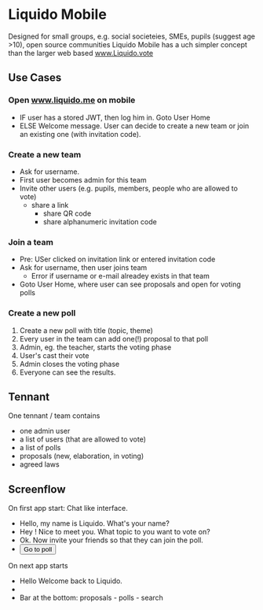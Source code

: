 # Liquido Mobile

Designed for small groups, e.g. social societeies, SMEs, pupils (suggest age >10), open source communities
Liquido Mobile has a uch simpler concept than the larger web based www.Liquido.vote

## Use Cases

### Open www.liquido.me on mobile

 * IF user has a stored JWT, then log him in. Goto User Home
 * ELSE Welcome message. User can decide to create a new team or join an existing one (with invitation code).

### Create a new team

 * Ask for username.
 * First user becomes admin for this team
 * Invite other users (e.g. pupils, members, people who are allowed to vote)
   * share a link
	 * share QR code
	 * share alphanumeric invitation code

### Join a team

 * Pre: USer clicked on invitation link or entered invitation code
 * Ask for username, then user joins team
   * Error if username or e-mail alreadey exists in that team
 * Goto User Home, where user can see proposals and open for voting polls

### Create a new poll

 1. Create a new poll with title (topic, theme)
 3. Every user in the team can add one(!) proposal to that poll
 4. Admin, eg. the teacher, starts the voting phase
 5. User's cast their vote
 6. Admin closes the voting phase
 7. Everyone can see the results.

## Tennant

One tennant / team contains

 * one admin user
 * a list of users (that are allowed to vote)
 * a list of polls
 * proposals (new, elaboration, in voting)
 * agreed laws

## Screenflow

On first app start: Chat like interface.

 * Hello, my name is Liquido. What's your name?
 * Hey <name>! Nice to meet you. What topic to you want to vote on? 
 * Ok. Now invite your friends so that they can join the poll.   <link> <QR-code>
 * <button>Go to poll

On next app starts

 * Hello <name> Welcome back to Liquido.
 * <userhome>
 * Bar at the bottom: proposals - polls - search

